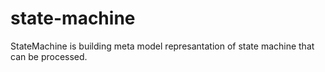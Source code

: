 # state-machine
StateMachine is building meta model represantation of state machine that can be processed.

